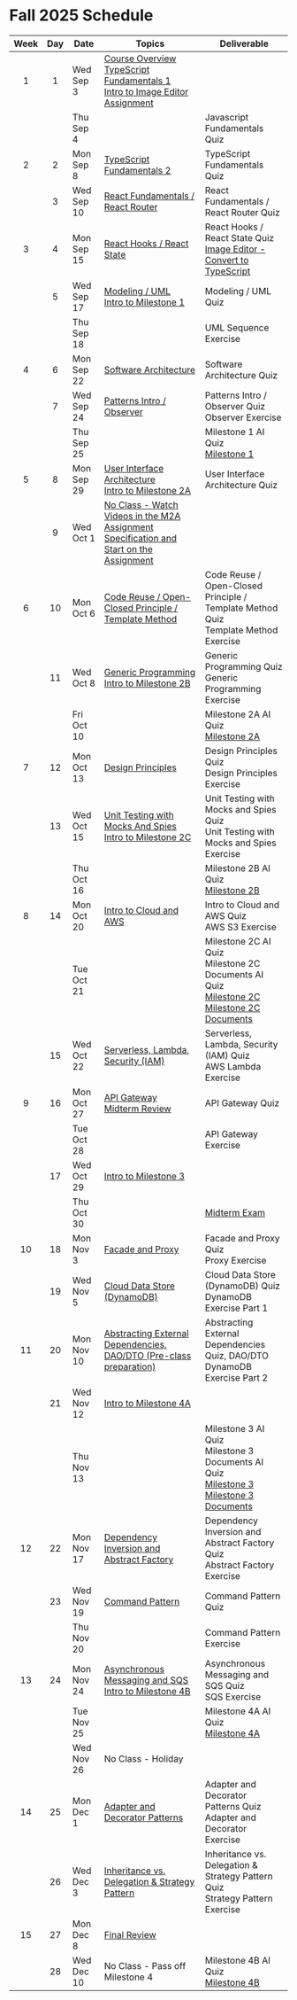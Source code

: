 # Fall 2025 Schedule

| Week | Day | Date       | Topics                                                    | Deliverable                              |
| :--: | :-: | ---------- | ----------------------------------------------------------| ---------------------------------------- |
|  1   |  1  | Wed Sep 3  | [Course Overview](../instruction/course-overview/course-overview.md)<br/> [TypeScript Fundamentals 1](../instruction/typescript-fundamentals-1/typescript-fundamentals-1.md)<br /> [Intro to Image Editor Assignment](../instruction/image-editor/image-editor.md) |                                         |
|      |     | Thu Sep 4  | | Javascript Fundamentals Quiz |
|  2   |  2  | Mon Sep 8  | [TypeScript Fundamentals 2](../instruction/typescript-fundamentals-2/typescript-fundamentals-2.md) | TypeScript Fundamentals Quiz |
|      |  3  | Wed Sep 10 | [React Fundamentals / React Router](../instruction/react-fundamentals-router/react-fundamentals-router.md) | React Fundamentals / React Router Quiz |
|  3  |   4  | Mon Sep 15 | [React Hooks / React State](../instruction/react-hooks-state/react-hooks-state.md) | React Hooks / React State Quiz<br/> [Image Editor - Convert to TypeScript](../image-editor/image-editor.md) |
|     |   5  | Wed Sep 17 | [Modeling / UML](../instruction/modeling-uml/modeling-uml.md)<br/> [Intro to Milestone 1](../instruction/tweeter/milestone-1/milestone-1.md) | Modeling / UML Quiz |
|      |     | Thu Sep 18  | | UML Sequence Exercise |
|  4  |   6  | Mon Sep 22 | [Software Architecture](../instruction/software-architecture/software-architecture.md) | Software Architecture Quiz |
|      |  7  | Wed Sep 24 |[Patterns Intro / Observer](../instruction/patterns-observer/patterns-observer.md) | Patterns Intro / Observer Quiz<br/> Observer Exercise |
|      |     | Thu Sep 25 | | Milestone 1 AI Quiz<br/> [Milestone 1](../tweeter/milestone-1/milestone-1.md) |
|   5  |  8  | Mon Sep 29 | [User Interface Architecture](../instruction/ui-architecture/ui-architecture.md)<br/> [Intro to Milestone 2A](../instruction/tweeter/milestone-2a/milestone-2a.md) | User Interface Architecture Quiz |
|      |  9  | Wed Oct 1 | [No Class - Watch Videos in the M2A Assignment Specification and Start on the Assignment](../tweeter/milestone-2a.md)  | |
|  6   | 10  | Mon Oct 6 | [Code Reuse / Open-Closed Principle / Template Method](../instruction/code-reuse-open-closed-template-method/code-reuse-open-closed-template-method.md) | Code Reuse / Open-Closed Principle / Template Method Quiz<br/> Template Method Exercise |
|      | 11  | Wed Oct 8 | [Generic Programming](../instruction/generic-programming/generic-programming.md)<br /> [Intro to Milestone 2B](../instruction/tweeter/milestone-2b/milestone-2b.md) | Generic Programming Quiz<br/> Generic Programming Exercise |
|      |     | Fri Oct 10 | | Milestone 2A AI Quiz<br/> [Milestone 2A](../tweeter/milestone-2a/milestone-2a.md) |
|  7   | 12  | Mon Oct 13 | [Design Principles](../instruction/design-principles/design-principles.md) | Design Principles Quiz<br/> Design Principles Exercise |
|      | 13  | Wed Oct 15 | [Unit Testing with Mocks And Spies](../instruction/unit-testing-mocking/unit-testing-mocking.md)<br/> [Intro to Milestone 2C](../instruction/tweeter/milestone-2c/milestone-2c.md) | Unit Testing with Mocks and Spies Quiz<br/> Unit Testing with Mocks and Spies Exercise |
|      |     | Thu Oct 16 | | Milestone 2B AI Quiz<br/> [Milestone 2B](../tweeter/milestone-2b/milestone-2b.md) |
|  8   | 14  | Mon Oct 20 | [Intro to Cloud and AWS](../instruction/cloud-aws-intro/cloud-aws-intro.md) | Intro to Cloud and AWS Quiz<br/> AWS S3 Exercise |
|      |     | Tue Oct 21 | | Milestone 2C AI Quiz<br/> Milestone 2C Documents AI Quiz<br/> [Milestone 2C](../tweeter/milestone-2c/milestone-2c.md)<br/> [Milestone 2C Documents](../tweeter/milestone-2c/milestone-2c-docs.md) |
|      | 15   | Wed Oct 22 | [Serverless, Lambda, Security (IAM)](../instruction/serverless-lambda-iam/serverless-lambda-iam.md) | Serverless, Lambda, Security (IAM) Quiz<br/> AWS Lambda Exercise |
|  9   | 16  | Mon Oct 27 | [API Gateway](../instruction/api-gateway/api-gateway.md)<br/> [Midterm Review](../instruction/midterm-review/midterm-review.md) | API Gateway Quiz |
|      |     | Tue Oct 28 | | API Gateway Exercise |
|      | 17  | Wed Oct 29 | [Intro to Milestone 3](../instruction/tweeter/milestone-3/milestone-3.md) | |
|      |     | Thu Oct 30 | | [Midterm Exam](../instruction/midterm-review/midterm-review.md) |
|  10  | 18  | Mon Nov 3  | [Facade and Proxy](../instruction/facade-proxy/facade-proxy.md) | Facade and Proxy Quiz<br/> Proxy Exercise |
|      | 19  | Wed Nov 5  | [Cloud Data Store (DynamoDB)](../instruction/cloud-datastore-dynamodb/cloud-datastore-dynamodb.md) | Cloud Data Store (DynamoDB) Quiz<br/> DynamoDB Exercise Part 1  |
|  11  | 20  | Mon Nov 10 | [Abstracting External Dependencies, DAO/DTO (Pre-class preparation)](../instruction/abstracting-dependencies-dao/abstracting-dependencies-dao.md) | Abstracting External Dependencies Quiz, DAO/DTO<br/> DynamoDB Exercise Part 2 |
|      | 21  | Wed Nov 12 | [Intro to Milestone 4A](../instruction/tweeter/milestone-4a/milestone-4a.md) | |
|      |     | Thu Nov 13 | | Milestone 3 AI Quiz<br/> Milestone 3 Documents AI Quiz<br/> [Milestone 3](../tweeter/milestone-3/milestone-3.md)<br/> [Milestone 3 Documents](../tweeter/milestone-3/milestone-3-docs.md) |
|  12  | 22  | Mon Nov 17 | [Dependency Inversion and Abstract Factory](../instruction/dependency-inversion-abstract-factory/dependency-inversion-abstract-factory.md) | Dependency Inversion and Abstract Factory Quiz<br/> Abstract Factory Exercise  |
|      | 23  | Wed Nov 19 | [Command Pattern](../instruction/command/command.md) | Command Pattern Quiz |
|      |     | Thu Nov 20 | | Command Pattern Exercise |
|  13  | 24  | Mon Nov 24 | [Asynchronous Messaging and SQS](../instruction/async-messaging-sqs/async-messaging-sqs.md)<br/> [Intro to Milestone 4B](../instruction/tweeter/milestone-4b/milestone-4b.md) | Asynchronous Messaging and SQS Quiz<br/> SQS Exercise |
|      |     | Tue Nov 25 | | Milestone 4A AI Quiz<br/> [Milestone 4A](../tweeter/milestone-4a/milestone-4a.md) |
|      |     | Wed Nov 26 | No Class - Holiday | |
|  14  | 25  | Mon Dec 1  | [Adapter and Decorator Patterns](../instruction/adapter-decorator/adapter-decorator.md) | Adapter and Decorator Patterns Quiz<br/> Adapter and Decorator Exercise |
|      | 26  | Wed Dec 3  | [Inheritance vs. Delegation & Strategy Pattern](../instruction/inheritance-vs-delegation-strategy/inheritance-vs-delegation-strategy.md) | Inheritance vs. Delegation & Strategy Pattern  Quiz<br/> Strategy Pattern Exercise |
|  15  | 27  | Mon Dec 8  | [Final Review](../instruction/final-review/final-review.md)  | |
|      | 28  | Wed Dec 10 | No Class - Pass off Milestone 4 | Milestone 4B AI Quiz<br/> [Milestone 4B](../tweeter/milestone-4b/milestone-4b.md) |
